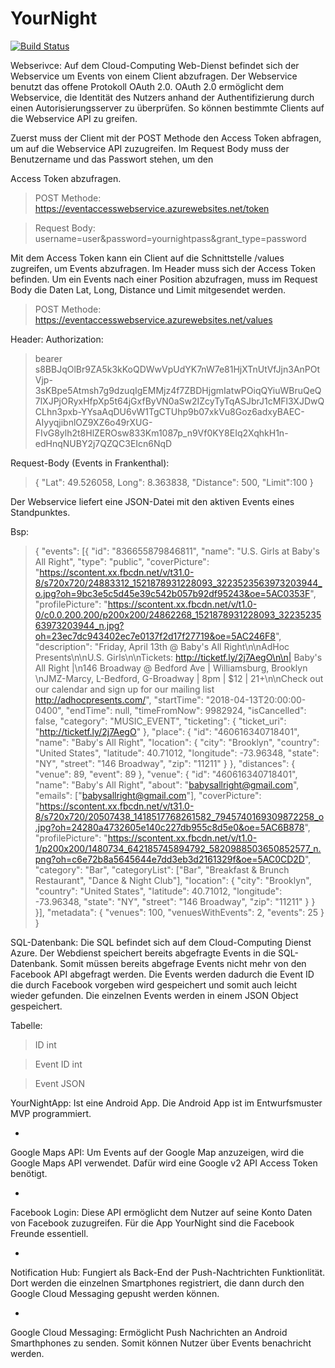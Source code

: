 # YourNight

[![Build Status](https://travis-ci.org/joemccann/dillinger.svg?branch=master)](https://travis-ci.org/joemccann/dillinger)

Webserivce: Auf dem Cloud-Computing Web-Dienst befindet sich der Webservice um Events von einem Client abzufragen. Der Webservice benutzt das offene Protokoll OAuth 2.0. OAuth 2.0 ermöglicht dem Webservice, die Identität des Nutzers anhand der Authentifizierung durch einen Autorisierungsserver zu überprüfen. So können bestimmte Clients auf die Webservice API zu greifen.

Zuerst muss der Client mit der POST Methode den Access Token abfragen, um auf die Webservice API zuzugreifen. Im Request Body muss der Benutzername und das Passwort stehen, um den

Access Token abzufragen. 

> POST Methode: https://eventaccesswebservice.azurewebsites.net/token

> Request Body: username=user&password=yournightpass&grant_type=password


Mit dem Access Token kann ein Client auf die Schnittstelle /values zugreifen, um Events abzufragen. Im Header muss sich der Access Token befinden. Um ein Events nach einer Position abzufragen, muss im Request Body die Daten Lat, Long, Distance und Limit mitgesendet werden.


> POST Methode: https://eventaccesswebservice.azurewebsites.net/values

Header: Authorization: 

> bearer s8BBJqOlBr9ZA5k3kKoQDWwVpUdYK7nW7e81HjXTnUtVfJjn3AnPOtVjp-3sKBpe5Atmsh7g9dzuqIgEMMjz4f7ZBDHjgmIatwPOiqQYiuWBruQeQ7lXJPjORyxHfpXp5t64jGxfByVN0aSw2IZcyTyTqASJbrJ1cMFl3XJDwQCLhn3pxb-YYsaAqDU6vW1TgCTUhp9b07xkVu8Goz6adxyBAEC-AIyyqjibnlOZ9XZ6o49rXUG-FIvG8ylh2t8HlZEROsw833Km1087p_n9Vf0KY8EIq2XqhkH1n-edHnqNUBY2j7QZQC3EIcn6NqD 


Request-Body (Events in Frankenthal):

> {
 "Lat": 49.526058,
 Long": 8.363838,
 "Distance": 500,
 "Limit":100
 }


Der Webservice liefert eine JSON-Datei mit den aktiven Events eines Standpunktes.


Bsp:
> {
  "events": [{
    "id": "836655879846811",
    "name": "U.S. Girls at Baby's All Right",
    "type": "public",
    "coverPicture": "https://scontent.xx.fbcdn.net/v/t31.0-8/s720x720/24883312_1521878931228093_3223523563973203944_o.jpg?oh=9bc3e5c5d45e39c542b057b92df95243&oe=5AC0353F",
    "profilePicture": "https://scontent.xx.fbcdn.net/v/t1.0-0/c0.0.200.200/p200x200/24862268_1521878931228093_3223523563973203944_n.jpg?oh=23ec7dc943402ec7e0137f2d17f27719&oe=5AC246F8",
    "description": "Friday, April 13th @ Baby's All Right\n\nAdHoc Presents\n\nU.S. Girls\n\nTickets: http://ticketf.ly/2j7AegO\n\n| Baby's All Right |\n146 Broadway @ Bedford Ave | Williamsburg, Brooklyn \nJMZ-Marcy, L-Bedford, G-Broadway | 8pm | $12 | 21+\n\nCheck out our calendar and sign up for our mailing list http://adhocpresents.com/",
    "startTime": "2018-04-13T20:00:00-0400",
    "endTime": null,
    "timeFromNow": 9982924,
    "isCancelled": false,
    "category": "MUSIC_EVENT",
    "ticketing": {
      "ticket_uri": "http://ticketf.ly/2j7AegO"
    },
    "place": {
      "id": "460616340718401",
      "name": "Baby's All Right",
      "location": {
        "city": "Brooklyn",
        "country": "United States",
        "latitude": 40.71012,
        "longitude": -73.96348,
        "state": "NY",
        "street": "146 Broadway",
        "zip": "11211"
      }
    },
    "distances": {
      "venue": 89,
      "event": 89
    },
    "venue": {
      "id": "460616340718401",
      "name": "Baby's All Right",
      "about": "babysallright@gmail.com",
      "emails": ["babysallright@gmail.com"],
      "coverPicture": "https://scontent.xx.fbcdn.net/v/t31.0-8/s720x720/20507438_1418517768261582_7945740169309872258_o.jpg?oh=24280a4732605e140c227db955c8d5e0&oe=5AC6B878",
      "profilePicture": "https://scontent.xx.fbcdn.net/v/t1.0-1/p200x200/1480734_642185745894792_5820988503650852577_n.png?oh=c6e72b8a5645644e7dd3eb3d2161329f&oe=5AC0CD2D",
      "category": "Bar",
      "categoryList": ["Bar", "Breakfast & Brunch Restaurant", "Dance & Night Club"],
      "location": {
        "city": "Brooklyn",
        "country": "United States",
        "latitude": 40.71012,
        "longitude": -73.96348,
        "state": "NY",
        "street": "146 Broadway",
        "zip": "11211"
      }
    }
  }],
  "metadata": {
    "venues": 100,
    "venuesWithEvents": 2,
    "events": 25
  }
}


SQL-Datenbank: Die SQL befindet sich auf dem Cloud-Computing Dienst Azure. Der Webdienst speichert bereits abgefragte Events in die SQL-Datenbank. Somit müssen bereits abgefrage Events nicht mehr von den Facebook API abgefragt werden.  Die Events werden dadurch die Event ID die durch Facebook vorgeben wird gespeichert und somit auch leicht wieder gefunden. Die einzelnen Events werden in einem JSON Object gespeichert.

Tabelle:

>    ID              int

>    Event ID        int

>    Event       JSON


YourNightApp: Ist eine Android App. Die Android App ist im Entwurfsmuster MVP programmiert. 

-

Google Maps API: Um Events auf der Google Map anzuzeigen, wird die Google Maps API verwendet. Dafür wird eine Google v2 API Access Token benötigt.

-

Facebook Login: Diese API ermöglicht dem Nutzer auf seine Konto Daten von Facebook zuzugreifen. Für die App YourNight sind die Facebook Freunde essentiell. 

-

Notification Hub: Fungiert als Back-End der Push-Nachtrichten Funktionlität. Dort werden die einzelnen Smartphones registriert, die dann durch den Google Cloud Messaging gepusht werden können.

-

Google Cloud Messaging: Ermöglicht Push Nachrichten an Android Smarthphones zu senden. Somit können Nutzer über Events benachricht werden.
